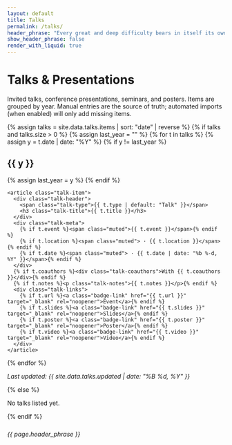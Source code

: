 ```yaml
---
layout: default
title: Talks
permalink: /talks/
header_phrase: "Every great and deep difficulty bears in itself its own solution. — Niels Bohr"
show_header_phrase: false
render_with_liquid: true
---
```


<h1>Talks & Presentations</h1>

<p>Invited talks, conference presentations, seminars, and posters. Items are grouped by year. Manual entries are the source of truth; automated imports (when enabled) will only add missing items.</p>

{% assign talks = site.data.talks.items | sort: "date" | reverse %}
{% if talks and talks.size > 0 %}
  {% assign last_year = "" %}
  {% for t in talks %}
    {% assign y = t.date | date: "%Y" %}
    {% if y != last_year %}
      <h2 class="talk-year">{{ y }}</h2>
      {% assign last_year = y %}
    {% endif %}

    <article class="talk-item">
      <div class="talk-header">
        <span class="talk-type">{{ t.type | default: "Talk" }}</span>
        <h3 class="talk-title">{{ t.title }}</h3>
      </div>
      <div class="talk-meta">
        {% if t.event %}<span class="muted">{{ t.event }}</span>{% endif %}
        {% if t.location %}<span class="muted"> · {{ t.location }}</span>{% endif %}
        {% if t.date %}<span class="muted"> · {{ t.date | date: "%b %-d, %Y" }}</span>{% endif %}
      </div>
      {% if t.coauthors %}<div class="talk-coauthors">With {{ t.coauthors }}</div>{% endif %}
      {% if t.notes %}<p class="talk-notes">{{ t.notes }}</p>{% endif %}
      <div class="talk-links">
        {% if t.url %}<a class="badge-link" href="{{ t.url }}" target="_blank" rel="noopener">Event</a>{% endif %}
        {% if t.slides %}<a class="badge-link" href="{{ t.slides }}" target="_blank" rel="noopener">Slides</a>{% endif %}
        {% if t.poster %}<a class="badge-link" href="{{ t.poster }}" target="_blank" rel="noopener">Poster</a>{% endif %}
        {% if t.video %}<a class="badge-link" href="{{ t.video }}" target="_blank" rel="noopener">Video</a>{% endif %}
      </div>
    </article>
  {% endfor %}

  <p class="pub-updated"><em>Last updated: {{ site.data.talks.updated | date: "%B %d, %Y" }}</em></p>
{% else %}
  <p>No talks listed yet.</p>
{% endif %}

<!-- Quote only at the bottom -->
<aside class="prose quote-callout" style="margin-top:24px;">
  <em>{{ page.header_phrase }}</em>
</aside>
